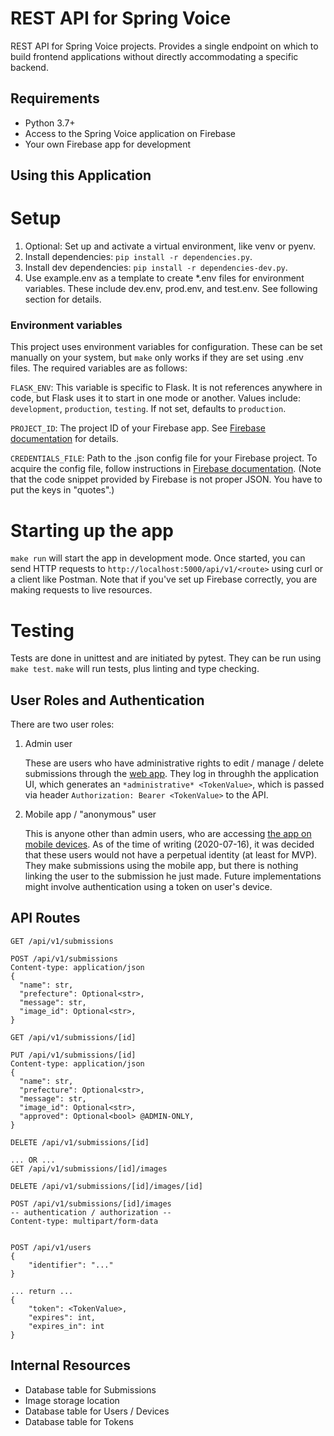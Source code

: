 REST API for Spring Voice
=========================

REST API for Spring Voice projects. Provides a single endpoint on which to build frontend applications without directly accommodating a specific backend.

Requirements
------------

- Python 3.7+
- Access to the Spring Voice application on Firebase
- Your own Firebase app for development

Using this Application
----------------------

Setup
=====

1. Optional: Set up and activate a virtual environment, like venv or pyenv.
2. Install dependencies: `pip install -r dependencies.py`.
3. Install dev dependencies: `pip install -r dependencies-dev.py`.
4. Use example.env as a template to create *.env files for environment variables. These include dev.env, prod.env, and test.env. See following section for details.

### Environment variables

This project uses environment variables for configuration. These can be set manually on your system, but `make` only works if they are set using .env files. The required variables are as follows:

`FLASK_ENV`: This variable is specific to Flask. It is not references anywhere in code, but Flask uses it to start in one mode or another. Values include: `development`, `production`, `testing`. If not set, defaults to `production`.

`PROJECT_ID`: The project ID of your Firebase app. See [Firebase documentation](https://firebase.google.com/docs/projects/learn-more#config-files-objects) for details.

`CREDENTIALS_FILE`: Path to the .json config file for your Firebase project. To acquire the config file, follow instructions in [Firebase documentation](https://support.google.com/firebase/answer/7015592#web). (Note that the code snippet provided by Firebase is not proper JSON. You have to put the keys in "quotes".)

Starting up the app
===================

`make run` will start the app in development mode. Once started, you can send HTTP requests to `http://localhost:5000/api/v1/<route>` using curl or a client like Postman. Note that if you've set up Firebase correctly, you are making requests to live resources.

Testing
=======

Tests are done in unittest and are initiated by pytest. They can be run using `make test`. `make` will run tests, plus linting and type checking.

User Roles and Authentication
-----------------------------

There are two user roles:

1. Admin user

    These are users who have administrative rights to edit / manage / delete submissions through the [web app](https://gitlab.com/SIVENTH/spring-voice-web). They log in throughh the application UI, which generates an `*administrative* <TokenValue>`, which is passed via header `Authorization: Bearer <TokenValue>` to the API.

2. Mobile app / "anonymous" user

    This is anyone other than admin users, who are accessing [the app on mobile devices](https://gitlab.com/SIVENTH/spring-voice-mobile). As of the time of writing (2020-07-16), it was decided that these users would not have a perpetual identity (at least for MVP). They make submissions using the mobile app, but there is nothing linking the user to the submission he just made. Future implementations might involve authentication using a token on user's device.

API Routes
----------

```
GET /api/v1/submissions

POST /api/v1/submissions
Content-type: application/json
{
  "name": str,
  "prefecture": Optional<str>,
  "message": str,
  "image_id": Optional<str>,
}
```

```
GET /api/v1/submissions/[id]

PUT /api/v1/submissions/[id]
Content-type: application/json
{
  "name": str,
  "prefecture": Optional<str>,
  "message": str,
  "image_id": Optional<str>,
  "approved": Optional<bool> @ADMIN-ONLY,
}

DELETE /api/v1/submissions/[id]

... OR ...
GET /api/v1/submissions/[id]/images

DELETE /api/v1/submissions/[id]/images/[id]

POST /api/v1/submissions/[id]/images
-- authentication / authorization --
Content-type: multipart/form-data


POST /api/v1/users
{
    "identifier": "..."
}

... return ...
{
    "token": <TokenValue>,
    "expires": int,
    "expires_in": int
}

```

Internal Resources
------------------

- Database table for Submissions
- Image storage location
- Database table for Users / Devices
- Database table for Tokens
